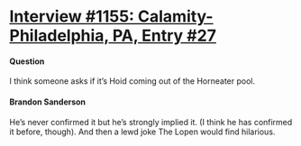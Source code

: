 # [Interview #1155: Calamity-Philadelphia, PA, Entry #27](https://www.theoryland.com/intvmain.php?i=1155#27)

#### Question

I think someone asks if it’s Hoid coming out of the Horneater pool.

#### Brandon Sanderson

He’s never confirmed it but he’s strongly implied it. (I think he has confirmed it before, though). And then a lewd joke The Lopen would find hilarious.


